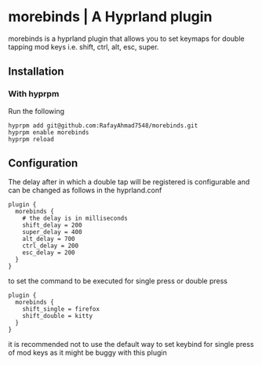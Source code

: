 # morebinds | A Hyprland plugin
morebinds is a hyprland plugin that allows you to set keymaps for double tapping mod keys i.e. shift, ctrl, alt, esc, super. 
## Installation
### With hyprpm
Run the following
```
hyprpm add git@github.com:RafayAhmad7548/morebinds.git
hyprpm enable morebinds
hyprpm reload
```

## Configuration
The delay after in which a double tap will be registered is configurable and can be changed as follows in the hyprland.conf
```
plugin {
  morebinds {
    # the delay is in milliseconds
    shift_delay = 200
    super_delay = 400
    alt_delay = 700
    ctrl_delay = 200
    esc_delay = 200
  }
}
```
to set the command to be executed for single press or double press
```
plugin {
  morebinds {
    shift_single = firefox
    shift_double = kitty
  }
}
```
it is recommended not to use the default way to set keybind for single press of mod keys as it might be buggy with this plugin
